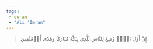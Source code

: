 ```yaml
---
tags: 
 - quran 
 - "Ali 'Imran"
---
```


> إِنَّ أَوَّلَ بَيۡتٖ وُضِعَ لِلنَّاسِ لَلَّذِي بِبَكَّةَ مُبَارَكٗا وَهُدٗى لِّلۡعَٰلَمِينَ
